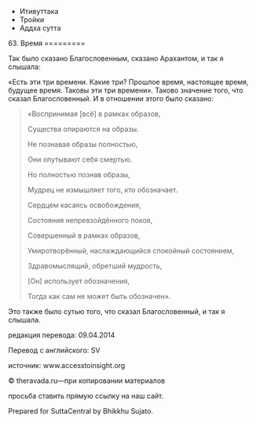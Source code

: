 









* Итивуттака
* Тройки
* Аддха сутта


63\. Время
\=\=\=\=\=\=\=\=\=



Так было сказано Благословенным, сказано Арахантом, и так я слышала:


«Есть эти три времени\. Какие три? Прошлое время, настоящее время, будущее время\. Таковы эти три времени»\. Таково значение того, что сказал Благословенный\. И в отношении этого было сказано:



> «Воспринимая \[всё\] в рамках образов,  
> 
> Cущества опираются на образы\.  
> 
> Не познавая образы полностью,  
> 
> Они опутывают себя смертью\.
> 
> 
> Но полностью познав образы,  
> 
> Мудрец не измышляет того, кто обозначает\.  
> 
> Сердцем касаясь освобождения,  
> 
> Состояния непревзойдённого покоя,  
> 
> Совершенный в рамках образов,  
> 
> Умиротворённый, наслаждающийся спокойный состоянием,  
> 
> Здравомыслящий, обретший мудрость,  
> 
> \[Он\] использует обозначения,  
> 
> Тогда как сам не может быть обозначен»\.


Это также было сутью того, что сказал Благословенный, и так я слышала\.



редакция перевода: 09\.04\.2014


Перевод с английского: SV


источник: www\.accesstoinsight\.org


© theravada\.ru—при копировании материалов


просьба ставить прямую ссылку на наш сайт\.


Prepared for SuttaCentral by Bhikkhu Sujato\.






